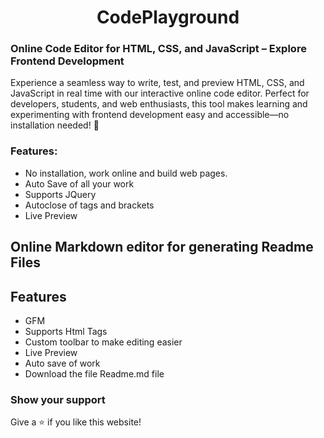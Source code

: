 <div align="center">

# CodePlayground

</div>

### Online Code Editor for HTML, CSS, and JavaScript – Explore Frontend Development  

Experience a seamless way to write, test, and preview HTML, CSS, and JavaScript in real time with our interactive online code editor. Perfect for developers, students, and web enthusiasts, this tool makes learning and experimenting with frontend development easy and accessible—no installation needed! 🚀



### Features:

- No installation, work online and build web pages.
- Auto Save of all your work
- Supports JQuery
- Autoclose of tags and brackets
- Live Preview

## Online Markdown editor for generating Readme Files


## Features

- GFM
- Supports Html Tags
- Custom toolbar to make editing easier
- Live Preview
- Auto save of work
- Download the file Readme.md file

### Show your support

Give a ⭐ if you like this website!
